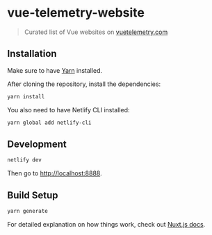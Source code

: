 # vue-telemetry-website

> Curated list of Vue websites on [vuetelemetry.com](https://vuetelemetry.com)

## Installation

Make sure to have [Yarn](https://classic.yarnpkg.com/en/) installed.

After cloning the repository, install the dependencies:

```bash
yarn install
```

You also need to have Netlify CLI installed:

```bash
yarn global add netlify-cli
```

## Development

```bash
netlify dev
```

Then go to [http://localhost:8888](http://localhost:8888).


## Build Setup

```bash
yarn generate
```

For detailed explanation on how things work, check out [Nuxt.js docs](https://nuxtjs.org).
